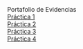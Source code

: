 <html>
<head>

</head>
<body>
	Portafolio de Evidencias   
	<br>
	<a href="PRACTICA1.html">Práctica 1</a> <br>
	<a href="PRACTICA2.html">Práctica 2</a> <br>
	<a href="PRACTICA3.html">Práctica 3</a> <br>
	<a href="practica4/index.html">Práctica 4</a><br>
</body>
</html>
